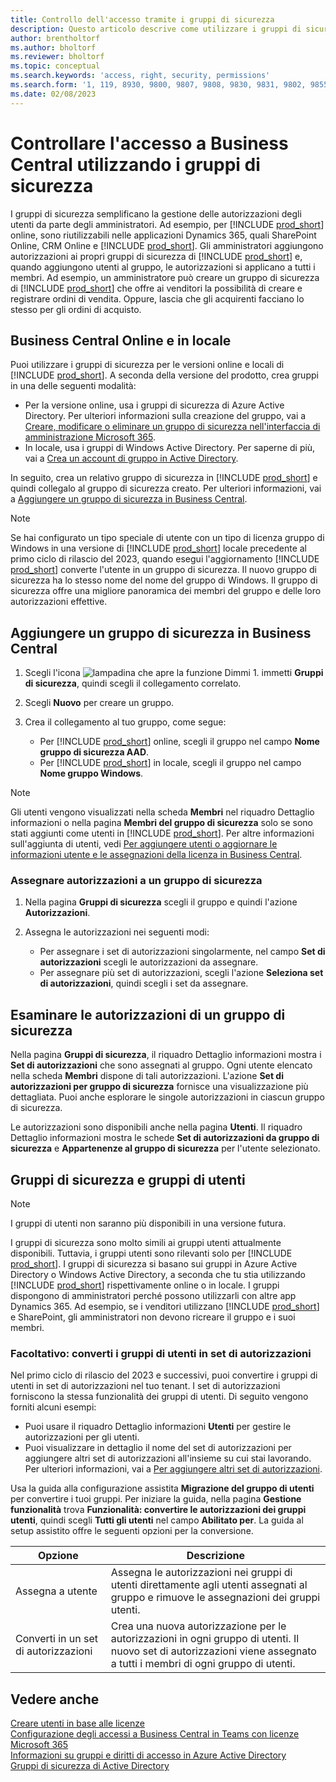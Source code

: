 ```yaml
---
title: Controllo dell'accesso tramite i gruppi di sicurezza
description: Questo articolo descrive come utilizzare i gruppi di sicurezza per definire le autorizzazioni utente.
author: brentholtorf
ms.author: bholtorf
ms.reviewer: bholtorf
ms.topic: conceptual
ms.search.keywords: 'access, right, security, permissions'
ms.search.form: '1, 119, 8930, 9800, 9807, 9808, 9830, 9831, 9802, 9855, 9862'
ms.date: 02/08/2023
---
```


# <a name="control-access-to-business-central-using-security-groups"></a>Controllare l'accesso a Business Central utilizzando i gruppi di sicurezza

I gruppi di sicurezza semplificano la gestione delle autorizzazioni degli utenti da parte degli amministratori. Ad esempio, per [!INCLUDE [prod_short](includes/prod_short.md)] online, sono riutilizzabili nelle applicazioni Dynamics 365, quali SharePoint Online, CRM Online e [!INCLUDE [prod_short](includes/prod_short.md)]. Gli amministratori aggiungono autorizzazioni ai propri gruppi di sicurezza di [!INCLUDE [prod_short](includes/prod_short.md)] e, quando aggiungono utenti al gruppo, le autorizzazioni si applicano a tutti i membri. Ad esempio, un amministratore può creare un gruppo di sicurezza di [!INCLUDE [prod_short](includes/prod_short.md)] che offre ai venditori la possibilità di creare e registrare ordini di vendita. Oppure, lascia che gli acquirenti facciano lo stesso per gli ordini di acquisto.

## <a name="business-central-online-and-on-premises"></a>Business Central Online e in locale

Puoi utilizzare i gruppi di sicurezza per le versioni online e locali di [!INCLUDE [prod_short](includes/prod_short.md)]. A seconda della versione del prodotto, crea gruppi in una delle seguenti modalità:

* Per la versione online, usa i gruppi di sicurezza di Azure Active Directory. Per ulteriori informazioni sulla creazione del gruppo, vai a [Creare, modificare o eliminare un gruppo di sicurezza nell'interfaccia di amministrazione Microsoft 365](/microsoft-365/admin/email/create-edit-or-delete-a-security-group).
* In locale, usa i gruppi di Windows Active Directory. Per saperne di più, vai a [Crea un account di gruppo in Active Directory](/windows/security/operating-system-security/network-security/windows-firewall/create-a-group-account-in-active-directory).

In seguito, crea un relativo gruppo di sicurezza in [!INCLUDE [prod_short](includes/prod_short.md)] e quindi collegalo al gruppo di sicurezza creato. Per ulteriori informazioni, vai a [Aggiungere un gruppo di sicurezza in Business Central](#add-a-security-group-in-business-central).

> [!NOTE]
> Se hai configurato un tipo speciale di utente con un tipo di licenza gruppo di Windows in una versione di [!INCLUDE [prod_short](includes/prod_short.md)] locale precedente al primo ciclo di rilascio del 2023, quando esegui l'aggiornamento [!INCLUDE [prod_short](includes/prod_short.md)] converte l'utente in un gruppo di sicurezza. Il nuovo gruppo di sicurezza ha lo stesso nome del nome del gruppo di Windows. Il gruppo di sicurezza offre una migliore panoramica dei membri del gruppo e delle loro autorizzazioni effettive.

## <a name="add-a-security-group-in-business-central"></a>Aggiungere un gruppo di sicurezza in Business Central

1. Scegli l'icona ![lampadina che apre la funzione Dimmi 1.](media/ui-search/search_small.png "Dimmi cosa vuoi fare") immetti **Gruppi di sicurezza**, quindi scegli il collegamento correlato.
1. Scegli **Nuovo** per creare un gruppo.
1. Crea il collegamento al tuo gruppo, come segue:

    * Per [!INCLUDE [prod_short](includes/prod_short.md)] online, scegli il gruppo nel campo **Nome gruppo di sicurezza AAD**.
    * Per [!INCLUDE [prod_short](includes/prod_short.md)] in locale, scegli il gruppo nel campo **Nome gruppo Windows**.

> [!NOTE]
> Gli utenti vengono visualizzati nella scheda **Membri** nel riquadro Dettaglio informazioni o nella pagina **Membri del gruppo di sicurezza** solo se sono stati aggiunti come utenti in [!INCLUDE [prod_short](includes/prod_short.md)]. Per altre informazioni sull'aggiunta di utenti, vedi [Per aggiungere utenti o aggiornare le informazioni utente e le assegnazioni della licenza in Business Central](ui-how-users-permissions.md#adduser).  

### <a name="assign-permissions-to-a-security-group"></a>Assegnare autorizzazioni a un gruppo di sicurezza

1. Nella pagina **Gruppi di sicurezza** scegli il gruppo e quindi l'azione **Autorizzazioni**.
1. Assegna le autorizzazioni nei seguenti modi:

    * Per assegnare i set di autorizzazioni singolarmente, nel campo **Set di autorizzazioni** scegli le autorizzazioni da assegnare.
    * Per assegnare più set di autorizzazioni, scegli l'azione **Seleziona set di autorizzazioni**, quindi scegli i set da assegnare.

## <a name="review-the-permissions-in-a-security-group"></a>Esaminare le autorizzazioni di un gruppo di sicurezza

Nella pagina **Gruppi di sicurezza**, il riquadro Dettaglio informazioni mostra i **Set di autorizzazioni** che sono assegnati al gruppo. Ogni utente elencato nella scheda **Membri** dispone di tali autorizzazioni. L'azione **Set di autorizzazioni per gruppo di sicurezza** fornisce una visualizzazione più dettagliata. Puoi anche esplorare le singole autorizzazioni in ciascun gruppo di sicurezza.

Le autorizzazioni sono disponibili anche nella pagina **Utenti**. Il riquadro Dettaglio informazioni mostra le schede **Set di autorizzazioni da gruppo di sicurezza** e **Appartenenze al gruppo di sicurezza** per l'utente selezionato.

## <a name="security-groups-and-user-groups"></a>Gruppi di sicurezza e gruppi di utenti

> [!NOTE]
> I gruppi di utenti non saranno più disponibili in una versione futura.

I gruppi di sicurezza sono molto simili ai gruppi utenti attualmente disponibili. Tuttavia, i gruppi utenti sono rilevanti solo per [!INCLUDE [prod_short](includes/prod_short.md)]. I gruppi di sicurezza si basano sui gruppi in Azure Active Directory o Windows Active Directory, a seconda che tu stia utilizzando [!INCLUDE [prod_short](includes/prod_short.md)] rispettivamente online o in locale. I gruppi dispongono di amministratori perché possono utilizzarli con altre app Dynamics 365. Ad esempio, se i venditori utilizzano [!INCLUDE [prod_short](includes/prod_short.md)] e SharePoint, gli amministratori non devono ricreare il gruppo e i suoi membri.

### <a name="optional-convert-user-groups-to-permission-sets"></a>Facoltativo: converti i gruppi di utenti in set di autorizzazioni

Nel primo ciclo di rilascio del 2023 e successivi, puoi convertire i gruppi di utenti in set di autorizzazioni nel tuo tenant. I set di autorizzazioni forniscono la stessa funzionalità dei gruppi di utenti. Di seguito vengono forniti alcuni esempi:

* Puoi usare il riquadro Dettaglio informazioni **Utenti** per gestire le autorizzazioni per gli utenti.
* Puoi visualizzare in dettaglio il nome del set di autorizzazioni per aggiungere altri set di autorizzazioni all'insieme su cui stai lavorando. Per ulteriori informazioni, vai a [Per aggiungere altri set di autorizzazioni](ui-define-granular-permissions.md#to-add-other-permission-sets).

Usa la guida alla configurazione assistita **Migrazione del gruppo di utenti** per convertire i tuoi gruppi. Per iniziare la guida, nella pagina **Gestione funzionalità** trova **Funzionalità: convertire le autorizzazioni dei gruppi utenti**, quindi scegli **Tutti gli utenti** nel campo **Abilitato per**. La guida al setup assistito offre le seguenti opzioni per la conversione.

|Opzione  |Descrizione  |
|---------|---------|
|Assegna a utente     | Assegna le autorizzazioni nei gruppi di utenti direttamente agli utenti assegnati al gruppo e rimuove le assegnazioni dei gruppi utenti.        |
|Converti in un set di autorizzazioni     | Crea una nuova autorizzazione per le autorizzazioni in ogni gruppo di utenti. Il nuovo set di autorizzazioni viene assegnato a tutti i membri di ogni gruppo di utenti.          |

## <a name="see-also"></a>Vedere anche

[Creare utenti in base alle licenze](ui-how-users-permissions.md)  
[Configurazione degli accessi a Business Central in Teams con licenze Microsoft 365](admin-access-with-m365-license-setup.md)  
[Informazioni su gruppi e diritti di accesso in Azure Active Directory](/azure/active-directory/fundamentals/concept-learn-about-groups)  
[Gruppi di sicurezza di Active Directory](/windows-server/identity/ad-ds/manage/understand-security-groups)  
